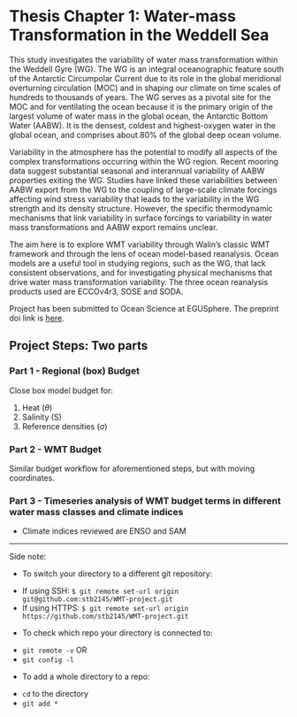 # Thesis Chapter 1: Water-mass Transformation in the Weddell Sea 
This study investigates the variability of water mass transformation within the Weddell Gyre (WG). The WG is an integral oceanographic feature south of the Antarctic Circumpolar Current due to its role in the global meridional overturning circulation (MOC) and in shaping our climate on time scales of hundreds to thousands of years. The WG serves as a pivotal site for the MOC and for ventilating the ocean because it is the primary origin of the largest volume of water mass in the global ocean, the Antarctic Bottom Water (AABW). It is the densest, coldest and highest-oxygen water in the global ocean, and comprises about 80% of the global deep ocean volume. 

Variability in the atmosphere has the potential to modify all aspects of the complex transformations occurring within the WG region. Recent mooring data suggest substantial seasonal and interannual variability of AABW properties exiting the WG. Studies have linked these variabilities between AABW export from the WG to the coupling of large-scale climate forcings affecting wind stress variability that leads to the variability in the WG strength and its density structure. However, the specific thermodynamic mechanisms that link variability in surface forcings to variability in water mass transformations and AABW export remains unclear. 

The aim here is to explore WMT variability through Walin’s classic WMT framework and through the lens of ocean model-based reanalysis. Ocean models are a useful tool in studying regions, such as the WG, that lack consistent observations, and for investigating physical mechanisms that drive water mass transformation variability. The three ocean reanalysis products used are ECCOv4r3, SOSE and SODA.

Project has been submitted to Ocean Science at EGUSphere. The preprint doi link is [here](https://doi.org/10.5194/egusphere-2022-129).


## Project Steps: Two parts

### Part 1 - Regional (box) Budget
Close box model budget for:
1. Heat ($\theta$)
2. Salinity (S)
3. Reference densities ($\sigma$)

### Part 2 - WMT Budget
Similar budget workflow for aforementioned steps, but with moving coordinates.

### Part 3 - Timeseries analysis of WMT budget terms in different water mass classes and climate indices
- Climate indices reviewed are ENSO and SAM
-------------------------------------------------------------------------------------------------------------
Side note: 
* To switch your directory to a different git repository:
- If using SSH: `$ git remote set-url origin git@github.com:stb2145/WMT-project.git`
- If using HTTPS: `$ git remote set-url origin https://github.com/stb2145/WMT-project.git`
* To check which repo your directory is connected to:
- `git remote -v` OR
- `git config -l`
* To add a whole directory to a repo: 
- `cd` to the directory
- `git add *`